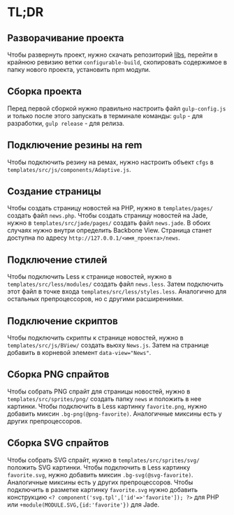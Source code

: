 # TL;DR

## Разворачивание проекта

Чтобы развернуть проект, нужно скачать репозиторий [libs](http://hg.turbodevelopers.com/turbo/libs), перейти в крайнюю ревизию ветки `configurable-build`, скопировать содержимое в папку нового проекта, установить npm модули.

## Сборка проекта

Перед первой сборкой нужно правильно настроить файл `gulp-config.js` и только после этого запускать в терминале команды: `gulp` - для разработки, `gulp release` - для релиза.

## Подключение резины на rem

Чтобы подключить резину на ремах, нужно настроить объект `cfgs` в `templates/src/js/components/Adaptive.js`.

## Создание страницы

Чтобы создать страницу новостей на PHP, нужно в `templates/pages/` создать файл `news.php`. Чтобы создать страницу новостей на Jade, нужно в `templates/src/jade/pages/` создать файл `news.jade`. В обоих случаях нужно внутри определить Backbone View. Страница станет доступна по адресу `http://127.0.0.1/<имя_проекта>/news`.

## Подключение стилей

Чтобы подключить Less к странице новостей, нужно в `templates/src/less/modules/` создать файл `news.less`. Затем подключить этот файл в точке входа `templates/src/less/styles.less`. Аналогично для остальных препроцессоров, но с другими расширениями.

## Подключение скриптов

Чтобы подключить скрипты к странице новостей, нужно в `templates/src/js/BView/` создать вьюху `News.js`. Затем на странице добавить в корневой элемент `data-view="News"`.

## Сборка PNG спрайтов

Чтобы собрать PNG спрайт для страницы новостей, нужно в `templates/src/sprites/png/` создать папку `news` и положить в нее картинки. Чтобы подключить в Less картинку `favorite.png`, нужно добавить миксин `.bg-png(@png-favorite)`. Аналогичные миксины есть у других препроцессоров.

## Сборка SVG спрайтов

Чтобы собрать SVG спрайт, нужно в `templates/src/sprites/svg/` положить SVG картинки. Чтобы подключить в Less картинку `favorite.svg`, нужно добавить миксин `.bg-svg(@svg-favorite)`. Аналогичные миксины есть у других препроцессоров. Чтобы подключить в разметке картинку `favorite.svg` нужно добавить конструкцию `<? component('svg.tpl',['id'=>'favorite']); ?>` для PHP или `+module(MODULE.SVG,{id:'favorite'})` для Jade.